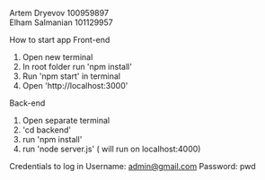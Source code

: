 Artem Dryevov 100959897  
Elham Salmanian 101129957  

How to start app
Front-end
1. Open new terminal
2. In root folder run 'npm install' 
3. Run 'npm start' in terminal
4. Open 'http://localhost:3000'

Back-end
1. Open separate terminal 
2. 'cd backend' 
3. run 'npm install'
4. run 'node server.js' ( will run on localhost:4000)

Credentials to log in
Username:  admin@gmail.com 
Password: pwd
